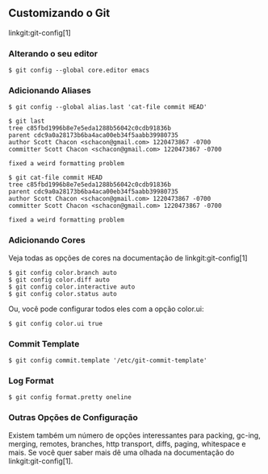 ﻿## Customizando o Git ##

linkgit:git-config[1]

### Alterando o seu editor ###

	$ git config --global core.editor emacs

### Adicionando Aliases ###
	
	$ git config --global alias.last 'cat-file commit HEAD'
	
	$ git last
	tree c85fbd1996b8e7e5eda1288b56042c0cdb91836b
	parent cdc9a0a28173b6ba4aca00eb34f5aabb39980735
	author Scott Chacon <schacon@gmail.com> 1220473867 -0700
	committer Scott Chacon <schacon@gmail.com> 1220473867 -0700

	fixed a weird formatting problem
	
	$ git cat-file commit HEAD
	tree c85fbd1996b8e7e5eda1288b56042c0cdb91836b
	parent cdc9a0a28173b6ba4aca00eb34f5aabb39980735
	author Scott Chacon <schacon@gmail.com> 1220473867 -0700
	committer Scott Chacon <schacon@gmail.com> 1220473867 -0700

	fixed a weird formatting problem

### Adicionando Cores ###

Veja todas as opções de cores na documentação de linkgit:git-config[1] 

	$ git config color.branch auto
	$ git config color.diff auto
	$ git config color.interactive auto
	$ git config color.status auto

Ou, você pode configurar todos eles com a opção color.ui:    

	$ git config color.ui true
	
### Commit Template ###

	$ git config commit.template '/etc/git-commit-template'
	
### Log Format ###

	$ git config format.pretty oneline


### Outras Opções de Configuração ###

Existem também um número de opções interessantes para packing, gc-ing, merging,
remotes, branches, http transport, diffs, paging, whitespace e mais.  Se você
quer saber mais dê uma olhada na documentação do linkgit:git-config[1].